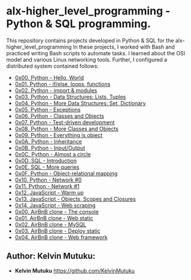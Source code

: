 # alx-higher_level_programming - Python & SQL programming.

This repository contains projects developed in Python & SQL
for the alx-higher_level_programming
In these projects, I worked with Bash and practiced
writing Bash scripts to automate tasks. I learned about the OSI model and
various Linux networking tools. Further, I configured a distributed system
contained follows:

* [0x00. Python - Hello, World](./0x00-python-hello_world)
* [0x01. Python - if/else, loops, functions](./0x01-python-if_else_loops_functions)
* [0x02. Python - import & modules](./0x02-python-import_modules)
* [0x03. Python - Data Structures: Lists, Tuples](./0x03-python-data_structures)
* [0x04. Python - More Data Structures: Set, Dictionary](./0x04-python-more_data_structures)
* [0x05. Python - Exceptions](./0x05-python-exceptions)
* [0x06. Python - Classes and Objects](./0x06-python-classes)
* [0x07. Python - Test-driven development](./0x07-python-test_driven_development)
* [0x08. Python - More Classes and Objects](./0x08-python-more_classes)
* [0x09. Python - Everything is object](./0x09-python-everything_is_object)
* [0x0A. Python - Inheritance](./0x0A-python-inheritance)
* [0x0B. Python - Input/Output](./0x0B-python-input_output)
* [0x0C. Python - Almost a circle](./0x0C-python-almost_a_circle)
* [0x0D. SQL - Introduction](./0x0D-SQL_introduction)
* [0x0E. SQL - More queries](./0x0E-SQL_more_queries)
* [0x0F. Python - Object-relational mapping](./0x0F-python-object_relational_mapping)
* [0x10. Python - Network #0 ](./0x10-python-network_0)
* [0x11. Python - Network #1](./0x11-python-network_1)
* [0x12. JavaScript - Warm up](./0x12-javascript-warm_up)
* [0x13. JavaScript - Objects, Scopes and Closures](./0x13-javascript_objects_scopes_closures)
* [0x14. JavaScript - Web scraping](./0x14-javascript-web_scraping)
* [0x00. AirBnB clone - The console](./https://github.com/KelvinMutuku/AirBnB_clone)
* [0x01. AirBnB clone - Web static](./https://github.com/KelvinMutuku/AirBnB_clone_v2)
* [0x02. AirBnB clone - MySQL](./https://github.com/KelvinMutuku/AirBnB_clone_v2)
* [0x03. AirBnB clone - Deploy static](./https://github.com/KelvinMutuku/AirBnB_clone_v2)
* [0x04. AirBnB clone - Web framework ](./https://github.com/KelvinMutuku/AirBnB_clone_v2)
## Author: Kelvin Mutuku:

* __Kelvin Mutuku__ <https://github.com/KelvinMutuku>
